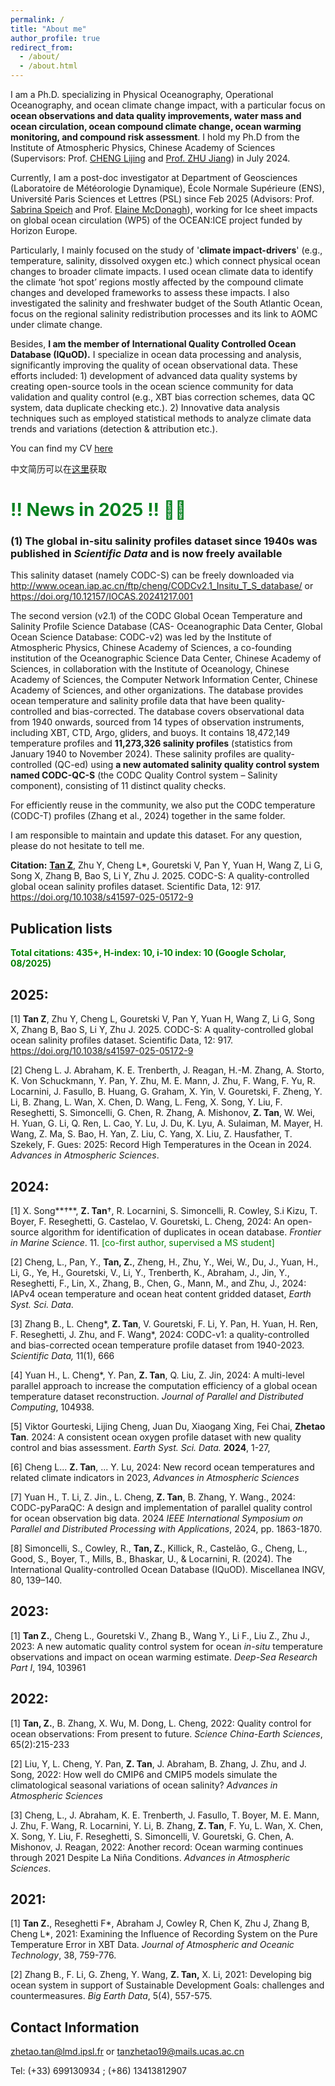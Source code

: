 ```yaml
---
permalink: /
title: "About me"
author_profile: true
redirect_from: 
  - /about/
  - /about.html
---
```


I am a Ph.D. specializing in Physical Oceanography, Operational Oceanography, and ocean climate change impact, with a particular focus on **ocean observations and data quality improvements, water mass and ocean circulation, ocean compound climate change, ocean warming monitoring, and compound risk assessment**. I hold my Ph.D from the Institute of Atmospheric Physics, Chinese Academy of Sciences (Supervisors: Prof. [CHENG Lijing](https://scholar.google.com/citations?user=XzerSxgAAAAJ&hl=en&oi=ao) and [Prof. ZHU Jiang](http://www.ocean.iap.ac.cn)) in July 2024. 

Currently, I am a post-doc investigator at Department of Geosciences (Laboratoire de Météorologie Dynamique), École Normale Supérieure (ENS), Université Paris Sciences et Lettres (PSL) since Feb 2025 (Advisors: Prof. [Sabrina Speich](https://scholar.google.com/citations?user=G0VWQsEAAAAJ&hl=en&oi=ao) and Prof. [Elaine McDonagh](https://scholar.google.com/citations?hl=en&user=MOA44_QAAAAJ&view_op=list_works&citft=1&email_for_op=tanzhetao19%40gmail.com&gmla=ANZ5fUMCfnT0QzegPfpwdSM8RTwmvgcly_vn8BGejH4rmU1Of-MumLFms-ETRhY1xK-ipXE4bAujtWHrnT0gHGX6x-TkNZ7TUvFCiLFUEWAQOK4MSt1sXRkUJ6zLnyMonkEvMv5ipIXvz7IwgQpC9FC-LUb8V0sQIJKnSLeJp8f4zcAxA7nGa3lv36445VhggyYrwLcJ3oDXHybZk9I6EU8X2xpDSXZFkpWaWQuR6K_9nQ1p)), working for Ice sheet impacts on global ocean circulation (WP5) of the OCEAN:ICE project funded by Horizon Europe.

Particularly, I mainly focused on the study of '**climate impact-drivers**' (e.g., temperature, salinity, dissolved oxygen etc.) which connect physical ocean changes to broader climate impacts. I used ocean climate data to identify the climate ‘hot spot’ regions mostly affected by the compound climate changes and developed frameworks to assess these impacts. I also investigated the salinity and freshwater budget of the South Atlantic Ocean, focus on the regional salinity redistribution processes and its link to AOMC under climate change.

Besides, **I am the member of International Quality Controlled Ocean Database (IQuOD).** I specialize in ocean data processing and analysis, significantly improving the quality of ocean observational data. These efforts included: 1) development of advanced data quality systems by creating open-source tools in the ocean science community for data validation and quality control (e.g., XBT bias correction schemes, data QC system, data duplicate checking etc.). 2) Innovative data analysis techniques such as employed statistical methods to analyze climate data trends and variations (detection & attribution etc.).



You can find my CV [here](./files/Zhetao-CV-English.pdf)

中文简历可以在[这里](./files/谭哲韬-学术中文简历.pdf)获取



# <span style="color:#058120;">!! News in 2025 !! 🐋🐋</span>

### (1) The global in-situ salinity profiles dataset since 1940s was published in *Scientific Data* and is now freely available

This salinity dataset (namely CODC-S) can be freely downloaded via http://www.ocean.iap.ac.cn/ftp/cheng/CODCv2.1_Insitu_T_S_database/ or https://doi.org/10.12157/IOCAS.20241217.001

The second version (v2.1) of the CODC Global Ocean Temperature and Salinity Profile Science Database (CAS- Oceanographic Data Center, Global Ocean Science Database: CODC-v2) was led by the Institute of Atmospheric Physics, Chinese Academy of Sciences, a co-founding institution of the Oceanographic Science Data Center, Chinese Academy of Sciences, in collaboration with the Institute of Oceanology, Chinese Academy of Sciences, the Computer Network Information Center, Chinese Academy of Sciences, and other organizations. The database provides ocean temperature and salinity profile data that have been quality-controlled and bias-corrected. The database covers observational data from 1940 onwards, sourced from 14 types of observation instruments, including XBT, CTD, Argo, gliders, and buoys. It contains 18,472,149 temperature profiles and **11,273,326 salinity profiles** (statistics from January 1940 to November 2024). These salinity profiles are quality-controlled (QC-ed) using **a new automated salinity quality control system named CODC-QC-S** (the CODC Quality Control system – Salinity component), consisting of 11 distinct quality checks.

For efficiently reuse in the community, we also put the CODC temperature (CODC-T) profiles (Zhang et al., 2024) together in the same folder.

I am responsible to maintain and update this dataset. For any question, please do not hesitate to tell me.

**Citation:** **<u>Tan Z</u>**, Zhu Y, Cheng L*, Gouretski V, Pan Y, Yuan H, Wang Z, Li G, Song X, Zhang B, Bao S, Li Y, Zhu J. 2025. CODC-S: A quality-controlled global ocean salinity profiles dataset. Scientific Data, 12: 917. https://doi.org/10.1038/s41597-025-05172-9



Publication lists
------

<span style="color:#008000;">**Total citations: 435+, H-index: 10, i-10 index: 10 (Google Scholar, 08/2025)**</span>

## 2025:

[1] **Tan Z**, Zhu Y, Cheng L, Gouretski V, Pan Y, Yuan H, Wang Z, Li G, Song X, Zhang B, Bao S, Li Y, Zhu J. 2025. CODC-S: A quality-controlled global ocean salinity profiles dataset. Scientific Data, 12: 917. https://doi.org/10.1038/s41597-025-05172-9

[2] Cheng L. J. Abraham, K. E. Trenberth, J. Reagan, H.-M. Zhang, A. Storto, K. Von Schuckmann, Y. Pan, Y. Zhu, M. E. Mann, J. Zhu, F. Wang, F. Yu, R. Locarnini, J. Fasullo, B. Huang, G. Graham, X. Yin, V. Gouretski, F. Zheng, Y. Li, B. Zhang, L. Wan, X. Chen, D. Wang, L. Feng, X. Song, Y. Liu, F. Reseghetti, S. Simoncelli, G. Chen, R. Zhang, A. Mishonov, **Z. Tan**, W. Wei, H. Yuan, G. Li, Q. Ren, L. Cao, Y. Lu, J. Du, K. Lyu, A. Sulaiman, M. Mayer, H. Wang, Z. Ma, S. Bao, H. Yan, Z. Liu, C. Yang, X. Liu, Z. Hausfather, T. Szekely, F. Gues: 2025: Record High Temperatures in the Ocean in 2024. *Advances in Atmospheric Sciences*. 

## 2024:

[1] X. Song**†**, **Z. Tan**†, R. Locarnini, S. Simoncelli, R. Cowley, S.i Kizu, T. Boyer, F. Reseghetti, G. Castelao, V. Gouretski, L. Cheng, 2024: An open-source algorithm for identification of duplicates in ocean database. *Frontier in Marine Science*. 11. <span style="color:#008000;">[co-first author, supervised a MS student]</span>

[2] Cheng, L., Pan, Y., **Tan, Z.**, Zheng, H., Zhu, Y., Wei, W., Du, J., Yuan, H., Li, G., Ye, H., Gouretski, V., Li, Y., Trenberth, K., Abraham, J., Jin, Y., Reseghetti, F., Lin, X., Zhang, B., Chen, G., Mann, M., and Zhu, J., 2024: IAPv4 ocean temperature and ocean heat content gridded dataset, *Earth Syst. Sci. Data*.  

[3] Zhang B., L. Cheng*, **Z. Tan**, V. Gouretski, F. Li, Y. Pan, H. Yuan, H. Ren, F. Reseghetti, J. Zhu, and F. Wang*, 2024: CODC-v1: a quality-controlled and bias-corrected ocean temperature profile dataset from 1940-2023. *Scientific Data,* 11(1), 666

[4] Yuan H., L. Cheng*, Y. Pan, **Z. Tan**, Q. Liu, Z. Jin, 2024: A multi-level parallel approach to increase the computation efficiency of a global ocean temperature dataset reconstruction. *Journal of Parallel and Distributed Computing*, 104938.

[5] Viktor Gourteski, Lijing Cheng, Juan Du, Xiaogang Xing, Fei Chai, **Zhetao Tan**. 2024: A consistent ocean oxygen profile dataset with new quality control and bias assessment. *Earth Syst. Sci. Data.* **2024**, 1-27,

[6] Cheng L... **Z. Tan**, ... Y. Lu, 2024: New record ocean temperatures and related climate indicators in 2023, *Advances in Atmospheric Sciences*

[7] Yuan H., T. Li, Z. Jin., L. Cheng, **Z. Tan**, B. Zhang, Y. Wang., 2024: CODC-pyParaQC: A design and implementation of parallel quality control for ocean observation big data. 2024 *IEEE International Symposium on Parallel and Distributed Processing with Applications*, 2024, pp. 1863-1870.

[8] Simoncelli, S., Cowley, R., **Tan, Z.**, Killick, R., Castelão, G., Cheng, L., Good, S., Boyer, T., Mills, B., Bhaskar, U., & Locarnini, R. (2024). The International Quality-controlled Ocean Database (IQuOD). Miscellanea INGV, 80, 139–140. 

## 2023:

[1] **Tan Z.**, Cheng L., Gouretski V., Zhang B., Wang Y., Li F., Liu Z., Zhu J., 2023: A new automatic quality control system for ocean *in-situ* temperature observations and impact on ocean warming estimate. *Deep-Sea Research Part I*, 194, 103961

## 2022:

[1] **Tan, Z.**, B. Zhang, X. Wu, M. Dong, L. Cheng, 2022: Quality control for ocean observations: From present to future. *Science China-Earth Sciences*, 65(2):215-233 

[2] Liu, Y, L. Cheng, Y. Pan, **Z. Tan**, J. Abraham, B. Zhang, J. Zhu, and J. Song, 2022: How well do CMIP6 and CMIP5 models simulate the climatological seasonal variations of ocean salinity? *Advances in Atmospheric Sciences*

[3] Cheng, L., J. Abraham, K. E. Trenberth, J. Fasullo, T. Boyer, M. E. Mann, J. Zhu, F. Wang, R. Locarnini, Y. Li, B. Zhang, **Z. Tan**, F. Yu, L. Wan, X. Chen, X. Song, Y. Liu, F. Reseghetti, S. Simoncelli, V. Gouretski, G. Chen, A. Mishonov, J. Reagan, 2022: Another record: Ocean warming continues through 2021 Despite La Niña Conditions. *Advances in Atmospheric Sciences*.

## 2021:

[1] **Tan Z.**, Reseghetti F*, Abraham J, Cowley R, Chen K, Zhu J, Zhang B, Cheng L*, 2021: Examining the Influence of Recording System on the Pure Temperature Error in XBT Data. *Journal of Atmospheric and Oceanic Technology*, 38, 759-776. 

[2] Zhang B., F. Li, G. Zheng, Y. Wang, **Z. Tan,** X. Li, 2021: Developing big ocean system in support of Sustainable Development Goals: challenges and countermeasures. *Big Earth Data*, 5(4), 557-575.


Contact Information
------
[zhetao.tan@lmd.ipsl.fr](zhetao.tan@lmd.ipsl.fr)  or [tanzhetao19@mails.ucas.ac.cn](tanzhetao19@mails.ucas.ac.cn)

Tel: (+33) 699130934 ; (+86) 13413812907
